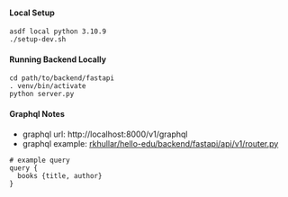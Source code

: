 #### Local Setup
```shell
asdf local python 3.10.9
./setup-dev.sh
```

#### Running Backend Locally
```shell
cd path/to/backend/fastapi
. venv/bin/activate
python server.py
```

#### Graphql Notes
- graphql url: http://localhost:8000/v1/graphql
- graphql example: [rkhullar/hello-edu/backend/fastapi/api/v1/router.py][graphql-router]

```text
# example query
query {
  books {title, author}
}
```

[graphql-router]: https://github.com/rkhullar/hello-edu/blob/main/backend/fastapi/api/v1/router.py
